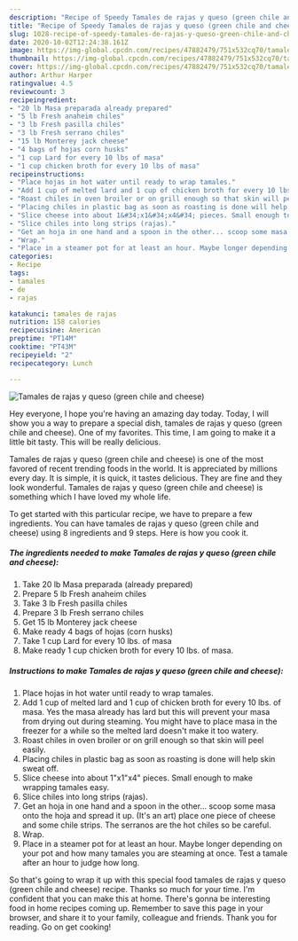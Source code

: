 ```yaml
---
description: "Recipe of Speedy Tamales de rajas y queso (green chile and cheese)"
title: "Recipe of Speedy Tamales de rajas y queso (green chile and cheese)"
slug: 1028-recipe-of-speedy-tamales-de-rajas-y-queso-green-chile-and-cheese
date: 2020-10-02T12:24:38.161Z
image: https://img-global.cpcdn.com/recipes/47882479/751x532cq70/tamales-de-rajas-y-queso-green-chile-and-cheese-recipe-main-photo.jpg
thumbnail: https://img-global.cpcdn.com/recipes/47882479/751x532cq70/tamales-de-rajas-y-queso-green-chile-and-cheese-recipe-main-photo.jpg
cover: https://img-global.cpcdn.com/recipes/47882479/751x532cq70/tamales-de-rajas-y-queso-green-chile-and-cheese-recipe-main-photo.jpg
author: Arthur Harper
ratingvalue: 4.5
reviewcount: 3
recipeingredient:
- "20 lb Masa preparada already prepared"
- "5 lb Fresh anaheim chiles"
- "3 lb Fresh pasilla chiles"
- "3 lb Fresh serrano chiles"
- "15 lb Monterey jack cheese"
- "4 bags of hojas corn husks"
- "1 cup Lard for every 10 lbs of masa"
- "1 cup chicken broth for every 10 lbs of masa"
recipeinstructions:
- "Place hojas in hot water until ready to wrap tamales."
- "Add 1 cup of melted lard and 1 cup of chicken broth for every 10 lbs. of masa. Yes the masa already has lard but this will prevent your masa from drying out during steaming. You might have to place masa in the freezer for a while so the melted lard doesn&#39;t make it too watery."
- "Roast chiles in oven broiler or on grill enough so that skin will peel easily."
- "Placing chiles in plastic bag as soon as roasting is done will help skin sweat off."
- "Slice cheese into about 1&#34;x1&#34;x4&#34; pieces. Small enough to make wrapping tamales easy."
- "Slice chiles into long strips (rajas)."
- "Get an hoja in one hand and a spoon in the other... scoop some masa onto the hoja and spread it up. (It&#39;s an art) place one piece of cheese and some chile strips. The serranos are the hot chiles so be careful."
- "Wrap."
- "Place in a steamer pot for at least an hour. Maybe longer depending on your pot and how many tamales you are steaming at once. Test a tamale after an hour to judge how long."
categories:
- Recipe
tags:
- tamales
- de
- rajas

katakunci: tamales de rajas 
nutrition: 158 calories
recipecuisine: American
preptime: "PT14M"
cooktime: "PT43M"
recipeyield: "2"
recipecategory: Lunch

---
```



![Tamales de rajas y queso (green chile and cheese)](https://img-global.cpcdn.com/recipes/47882479/751x532cq70/tamales-de-rajas-y-queso-green-chile-and-cheese-recipe-main-photo.jpg)

Hey everyone, I hope you're having an amazing day today. Today, I will show you a way to prepare a special dish, tamales de rajas y queso (green chile and cheese). One of my favorites. This time, I am going to make it a little bit tasty. This will be really delicious.

Tamales de rajas y queso (green chile and cheese) is one of the most favored of recent trending foods in the world. It is appreciated by millions every day. It is simple, it is quick, it tastes delicious. They are fine and they look wonderful. Tamales de rajas y queso (green chile and cheese) is something which I have loved my whole life.




To get started with this particular recipe, we have to prepare a few ingredients. You can have tamales de rajas y queso (green chile and cheese) using 8 ingredients and 9 steps. Here is how you cook it.

<!--inarticleads1-->

##### The ingredients needed to make Tamales de rajas y queso (green chile and cheese):

1. Take 20 lb Masa preparada (already prepared)
1. Prepare 5 lb Fresh anaheim chiles
1. Take 3 lb Fresh pasilla chiles
1. Prepare 3 lb Fresh serrano chiles
1. Get 15 lb Monterey jack cheese
1. Make ready 4 bags of hojas (corn husks)
1. Take 1 cup Lard for every 10 lbs. of masa
1. Make ready 1 cup chicken broth for every 10 lbs. of masa.




<!--inarticleads2-->

##### Instructions to make Tamales de rajas y queso (green chile and cheese):

1. Place hojas in hot water until ready to wrap tamales.
1. Add 1 cup of melted lard and 1 cup of chicken broth for every 10 lbs. of masa. Yes the masa already has lard but this will prevent your masa from drying out during steaming. You might have to place masa in the freezer for a while so the melted lard doesn&#39;t make it too watery.
1. Roast chiles in oven broiler or on grill enough so that skin will peel easily.
1. Placing chiles in plastic bag as soon as roasting is done will help skin sweat off.
1. Slice cheese into about 1&#34;x1&#34;x4&#34; pieces. Small enough to make wrapping tamales easy.
1. Slice chiles into long strips (rajas).
1. Get an hoja in one hand and a spoon in the other... scoop some masa onto the hoja and spread it up. (It&#39;s an art) place one piece of cheese and some chile strips. The serranos are the hot chiles so be careful.
1. Wrap.
1. Place in a steamer pot for at least an hour. Maybe longer depending on your pot and how many tamales you are steaming at once. Test a tamale after an hour to judge how long.




So that's going to wrap it up with this special food tamales de rajas y queso (green chile and cheese) recipe. Thanks so much for your time. I'm confident that you can make this at home. There's gonna be interesting food in home recipes coming up. Remember to save this page in your browser, and share it to your family, colleague and friends. Thank you for reading. Go on get cooking!

